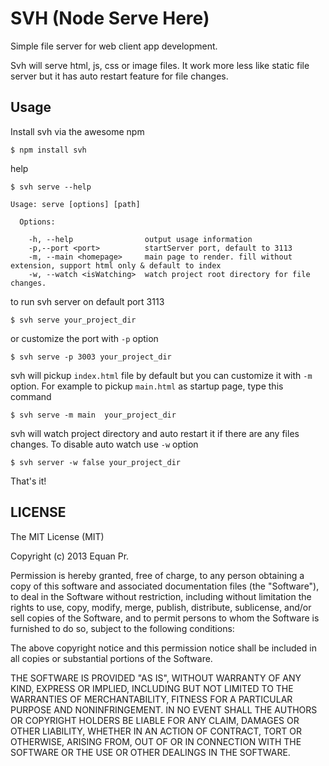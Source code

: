SVH (Node Serve Here)
=====================

Simple file server for web client app development.

Svh will serve html, js, css or image files. It work more less like static file server but
it has auto restart feature for file changes.


Usage
-----

Install svh via the awesome npm

```
$ npm install svh
```

help

```
$ svh serve --help

Usage: serve [options] [path]

  Options:

    -h, --help                output usage information
    -p,--port <port>          startServer port, default to 3113
    -m, --main <homepage>     main page to render. fill without extension, support html only & default to index
    -w, --watch <isWatching>  watch project root directory for file changes.

```

to run svh server on default port 3113

```
$ svh serve your_project_dir
```

or customize the port with `-p` option

```
$ svh serve -p 3003 your_project_dir
```

svh will pickup `index.html` file by default but you can customize it with `-m` option.
For example to pickup `main.html` as startup page, type this command

```
$ svh serve -m main  your_project_dir
```

svh will watch project directory and auto restart it if there are any files changes.
To disable auto watch use `-w` option

```
$ svh server -w false your_project_dir
```


That's it!


LICENSE
-------

The MIT License (MIT)

Copyright (c) 2013 Equan Pr.

Permission is hereby granted, free of charge, to any person obtaining a copy of this software and associated
documentation files (the "Software"), to deal in the Software without restriction, including without limitation
the rights to use, copy, modify, merge, publish, distribute, sublicense, and/or sell copies of the Software, and
to permit persons to whom the Software is furnished to do so, subject to the following conditions:

The above copyright notice and this permission notice shall be included in all copies or substantial portions of
the Software.

THE SOFTWARE IS PROVIDED "AS IS", WITHOUT WARRANTY OF ANY KIND, EXPRESS OR IMPLIED, INCLUDING BUT NOT LIMITED TO
THE WARRANTIES OF MERCHANTABILITY, FITNESS FOR A PARTICULAR PURPOSE AND NONINFRINGEMENT. IN NO EVENT SHALL THE AUTHORS
OR COPYRIGHT HOLDERS BE LIABLE FOR ANY CLAIM, DAMAGES OR OTHER LIABILITY, WHETHER IN AN ACTION OF CONTRACT, TORT
OR OTHERWISE, ARISING FROM, OUT OF OR IN CONNECTION WITH THE SOFTWARE OR THE USE OR OTHER DEALINGS IN THE SOFTWARE.